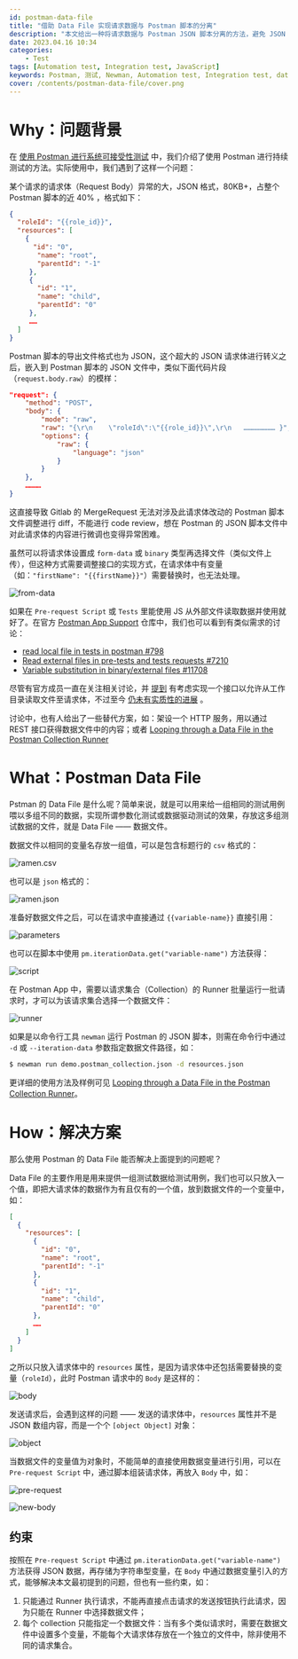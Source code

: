 ```yaml
---
id: postman-data-file
title: "借助 Data File 实现请求数据与 Postman 脚本的分离"
description: "本文给出一种将请求数据与 Postman JSON 脚本分离的方法，避免 JSON 中嵌套 JSON 带来的可读性和可维护性的下降"
date: 2023.04.16 10:34
categories:
    - Test
tags: [Automation test, Integration test, JavaScript]
keywords: Postman, 测试, Newman, Automation test, Integration test, data file, loops through
cover: /contents/postman-data-file/cover.png
---
```


# Why：问题背景

在 [使用 Postman 进行系统可接受性测试](https://alphahinex.github.io/2022/05/22/use-postman-to-do-system-acceptance-test/) 中，我们介绍了使用 Postman 进行持续测试的方法。实际使用中，我们遇到了这样一个问题：

某个请求的请求体（Request Body）异常的大，JSON 格式，80KB+，占整个 Postman 脚本的近 40% ，格式如下：

```json
{
  "roleId": "{{role_id}}",
  "resources": [
    {
      "id": "0",
       "name": "root",
       "parentId": "-1"
     },
     {
       "id": "1",
       "name": "child",
       "parentId": "0"
     },
     ……
  ]
}
```

Postman 脚本的导出文件格式也为 JSON，这个超大的 JSON 请求体进行转义之后，嵌入到 Postman 脚本的 JSON 文件中，类似下面代码片段（`request.body.raw`）的模样：

```JSON
"request": {
    "method": "POST",
    "body": {
        "mode": "raw",
        "raw": "{\r\n    \"roleId\":\"{{role_id}}\",\r\n   …………………… }",
        "options": {
            "raw": {
                "language": "json"
            }
        }
    },
    …………
}
```

这直接导致 Gitlab 的 MergeRequest 无法对涉及此请求体改动的 Postman 脚本文件调整进行 diff，不能进行 code review，想在 Postman 的 JSON 脚本文件中对此请求体的内容进行微调也变得异常困难。

虽然可以将请求体设置成 `form-data` 或 `binary` 类型再选择文件（类似文件上传），但这种方式需要调整接口的实现方式，在请求体中有变量（如：`"firstName": "{‎{firstName}}"`）需要替换时，也无法处理。

![from-data](/contents/postman-data-file/form-data-file.png)

如果在 `Pre-request Script` 或 `Tests` 里能使用 JS 从外部文件读取数据并使用就好了。在官方 [Postman App Support](https://github.com/postmanlabs/postman-app-support) 仓库中，我们也可以看到有类似需求的讨论：

- [read local file in tests in postman #798](https://github.com/postmanlabs/postman-app-support/issues/798)
- [Read external files in pre-tests and tests requests #7210](https://github.com/postmanlabs/postman-app-support/issues/7210)
- [Variable substitution in binary/external files #11708](https://github.com/postmanlabs/postman-app-support/issues/11708)

尽管有官方成员一直在关注相关讨论，并 [提到](https://github.com/postmanlabs/postman-app-support/issues/7210#issuecomment-526458551) 有考虑实现一个接口以允许从工作目录读取文件至请求体，不过至今 [仍未有实质性的进展](https://github.com/postmanlabs/postman-app-support/issues/7210#issuecomment-800262955) 。

讨论中，也有人给出了一些替代方案，如：架设一个 HTTP 服务，用以通过 REST 接口获得数据文件中的内容；或者 [Looping through a Data File in the Postman Collection Runner](https://blog.postman.com/looping-through-a-data-file-in-the-postman-collection-runner/)

# What：Postman Data File

Pstman 的 Data File 是什么呢？简单来说，就是可以用来给一组相同的测试用例喂以多组不同的数据，实现所谓参数化测试或数据驱动测试的效果，存放这多组测试数据的文件，就是 Data File —— 数据文件。

数据文件以相同的变量名存放一组值，可以是包含标题行的 `csv` 格式的：

![ramen.csv](/contents/postman-data-file/ramen-csv-screenshot.png)

也可以是 `json` 格式的：

![ramen.json](/contents/postman-data-file/ramen-json-screenshot.png)

准备好数据文件之后，可以在请求中直接通过 `{‎{variable-name}}` 直接引用：

![parameters](/contents/postman-data-file/ramen-parameters.png)

也可以在脚本中使用 `pm.iterationData.get("variable-name")` 方法获得：

![script](/contents/postman-data-file/ramen-script.png)

在 Postman App 中，需要以请求集合（Collection）的 Runner 批量运行一批请求时，才可以为该请求集合选择一个数据文件：

![runner](/contents/use-postman-to-do-system-acceptance-test/runner.png)

如果是以命令行工具 `newman` 运行 Postman 的 JSON 脚本，则需在命令行中通过 `-d` 或 `--iteration-data` 参数指定数据文件路径，如：

```bash
$ newman run demo.postman_collection.json -d resources.json
```

更详细的使用方法及样例可见 [Looping through a Data File in the Postman Collection Runner](https://blog.postman.com/looping-through-a-data-file-in-the-postman-collection-runner/)。

# How：解决方案

那么使用 Postman 的 Data File 能否解决上面提到的问题呢？

Data File 的主要作用是用来提供一组测试数据给测试用例，我们也可以只放入一个值，即把大请求体的数据作为有且仅有的一个值，放到数据文件的一个变量中，如：

```json
[
  {
    "resources": [
      {
        "id": "0",
        "name": "root",
        "parentId": "-1"
      },
      {
        "id": "1",
        "name": "child",
        "parentId": "0"
      },
      ……
    ]
  }
]
```

之所以只放入请求体中的 `resources` 属性，是因为请求体中还包括需要替换的变量（`roleId`），此时 Postman 请求中的 `Body` 是这样的：

![body](/contents/postman-data-file/body.png)

发送请求后，会遇到这样的问题 —— 发送的请求体中，`resources` 属性并不是 JSON 数组内容，而是一个个 `[object Object]` 对象：

![object](/contents/postman-data-file/object.png)

当数据文件的变量值为对象时，不能简单的直接使用数据变量进行引用，可以在 `Pre-request Script` 中，通过脚本组装请求体，再放入 `Body` 中，如：

![pre-request](/contents/postman-data-file/pre-request.png)

![new-body](/contents/postman-data-file/new-body.png)

## 约束

按照在 `Pre-request Script` 中通过 `pm.iterationData.get("variable-name")` 方法获得 JSON 数据，再存储为字符串型变量，在 `Body` 中通过数据变量引入的方式，能够解决本文最初提到的问题，但也有一些约束，如：

1. 只能通过 Runner 执行请求，不能再直接点击请求的发送按钮执行此请求，因为只能在 Runner 中选择数据文件；
1. 每个 collection 只能指定一个数据文件：当有多个类似请求时，需要在数据文件中设置多个变量，不能每个大请求体存放在一个独立的文件中，除非使用不同的请求集合。
